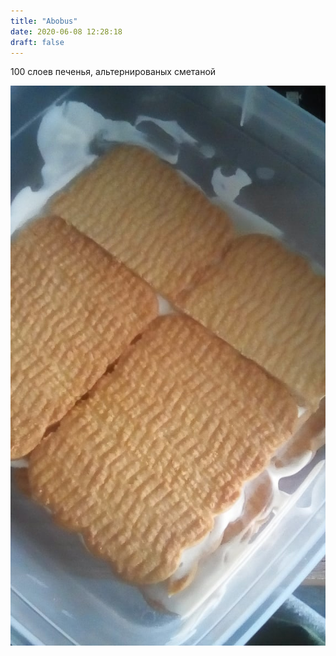 ```yaml
---
title: "Abobus"
date: 2020-06-08 12:28:18
draft: false
---
```


100 слоев печенья, альтернированых сметаной

![](/img/vk/6rm6zu8fEVg.jpg)
